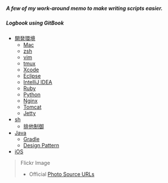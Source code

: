 ##### A few of my work-around memo to make writing scripts easier.

##### Logbook using GitBook

* [開発環境](env/README.md)
   * [Mac](env/mac.md)
   * [zsh](env/zsh.md)
   * [vim](env/vim.md)
   * [tmux](env/tmux.md)
   * [Xcode](env/xcode.md)
   * [Eclipse](env/eclipse.md)
   * [IntelliJ IDEA](env/intellij-idea.md)
   * [Ruby](env/ruby.md)
   * [Python](env/python.md)
   * [Nginx](env/nginx.md)
   * [Tomcat](env/tomcat.md)
   * [Jetty](env/jetty.md)
* [sh](sh/README.md)
   * [排他制御](sh/exclusive-control.md)
* [Java](java/README.md)
   * [Gradle](java/gradle.md)
   * [Design Pattern](java/designpattern.md)
* [iOS](ios/README.md)




> Flickr Image
> - Official [Photo Source URLs](https://www.flickr.com/services/api/misc.urls.html)

